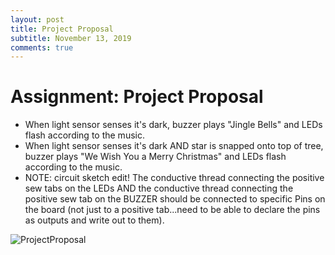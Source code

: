 ```yaml
---
layout: post
title: Project Proposal
subtitle: November 13, 2019
comments: true
---
```


# Assignment: Project Proposal

* When light sensor senses it's dark, buzzer plays "Jingle Bells" and LEDs flash according to the music.
* When light sensor senses it's dark AND star is snapped onto top of tree, buzzer plays "We Wish You a Merry Christmas" and LEDs flash according to the music.
* NOTE: circuit sketch edit! The conductive thread connecting the positive sew tabs on the LEDs AND the conductive thread connecting the positive sew tab on the BUZZER should be connected to specific Pins on the board (not just to a positive tab...need to be able to declare the pins as outputs and write out to them).

![ProjectProposal](https://ephsarah.github.io/img/projectxmastree.jpg)

